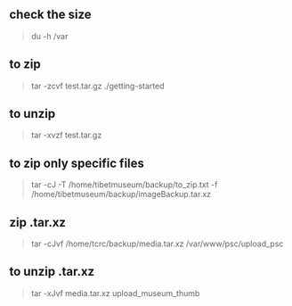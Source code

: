 ## check the size
>du -h /var

## to zip
>tar -zcvf test.tar.gz ./getting-started

## to unzip
>tar -xvzf test.tar.gz

## to zip only specific files
>tar -cJ -T /home/tibetmuseum/backup/to_zip.txt -f /home/tibetmuseum/backup/imageBackup.tar.xz

## zip .tar.xz
>tar -cJvf /home/tcrc/backup/media.tar.xz /var/www/psc/upload_psc

## to unzip .tar.xz
>tar -xJvf media.tar.xz  upload_museum_thumb